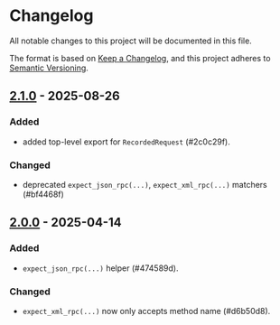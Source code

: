 # Changelog

All notable changes to this project will be documented in this file.

The format is based on [Keep a Changelog](https://keepachangelog.com/en/1.1.0/),
and this project adheres to [Semantic Versioning](https://semver.org/spec/v2.0.0.html).

## [2.1.0] - 2025-08-26

### Added

- added top-level export for `RecordedRequest` (#2c0c29f).

### Changed

- deprecated `expect_json_rpc(...)`, `expect_xml_rpc(...)` matchers (#bf4468f)

## [2.0.0] - 2025-04-14

### Added

- `expect_json_rpc(...)` helper (#474589d).

### Changed

- `expect_xml_rpc(...)` now only accepts method name (#d6b50d8).

[2.1.0]: https://github.com/sipgate/http-request-recorder/releases/tag/v2.0.0...v2.1.0
[2.0.0]: https://github.com/sipgate/http-request-recorder/releases/tag/v2.0.0

